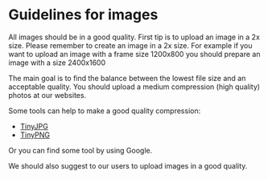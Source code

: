 # Guidelines for images 


All images should be in a good quality. First tip is </b>to upload an image in a 2x size.</b> 
Please remember to create an image in a 2x size. For example if you want to upload an image with a frame size 1200x800 you should prepare an image with a size 2400x1600

The main goal is to find the balance between the lowest file size and an acceptable quality. You should upload a medium compression (high quality) photos at our websites.

Some tools can help to make a good quality compression: 
* [TinyJPG](https://tinyjpg.com/) 
* [TinyPNG](https://tinypng.com/) 

Or you can find some tool by using Google.

We should also suggest to our users to upload images in a good quality.

